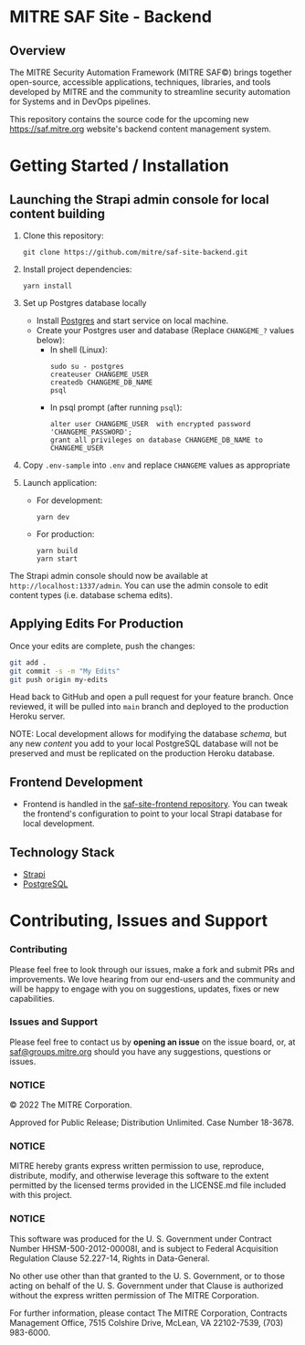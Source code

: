 # MITRE SAF Site - Backend
  
## Overview

The MITRE Security Automation Framework (MITRE SAF©) brings together open-source, accessible applications, techniques, libraries, and tools developed by MITRE and the community to streamline security automation for Systems and in DevOps pipelines. 

This repository contains the source code for the upcoming new https://saf.mitre.org website's backend content management system.

# Getting Started / Installation

## Launching the Strapi admin console for local content building

1. Clone this repository:
    ```
    git clone https://github.com/mitre/saf-site-backend.git
    ```
2. Install project dependencies:
    ```
    yarn install
    ```
3. Set up Postgres database locally
   - Install [Postgres](https://www.postgresql.org/docs/current/tutorial-install.html) and start service on local machine. 
   - Create your Postgres user and database (Replace `CHANGEME_?` values below):
     - In shell (Linux):
        ```
        sudo su - postgres
        createuser CHANGEME_USER
        createdb CHANGEME_DB_NAME
        psql
        ```
     - In psql prompt (after running `psql`):
        ```
        alter user CHANGEME_USER  with encrypted password 'CHANGEME_PASSWORD';
        grant all privileges on database CHANGEME_DB_NAME to CHANGEME_USER 
        ```


4. Copy `.env-sample` into `.env` and replace `CHANGEME` values as appropriate
5. Launch application:
   - For development:
      ```
      yarn dev
      ```
   - For production:
      ```
      yarn build
      yarn start
      ```


The Strapi admin console should now be available at `http://localhost:1337/admin`. You can use the admin console to edit content types (i.e. database schema edits).

## Applying Edits For Production
Once your edits are complete, push the changes:
``` bash
git add .
git commit -s -m "My Edits"
git push origin my-edits
```

Head back to GitHub and open a pull request for your feature branch. Once reviewed, it will be pulled into `main` branch and deployed to the production Heroku server.

NOTE: Local development allows for modifying the database *schema*, but any new *content* you add to your local PostgreSQL database will not be preserved and must be replicated on the production Heroku database.

## Frontend Development
- Frontend is handled in the [saf-site-frontend repository](https://github.com/mitre/saf-site). You can tweak the frontend's configuration to point to your local Strapi database for local development.


## Technology Stack

- [Strapi](https://strapi.io/)
- [PostgreSQL](https://www.postgresql.org/)

# Contributing, Issues and Support

### Contributing

Please feel free to look through our issues, make a fork and submit PRs and improvements. We love hearing from our end-users and the community and will be happy to engage with you on suggestions, updates, fixes or new capabilities.

### Issues and Support

Please feel free to contact us by **opening an issue** on the issue board, or, at [saf@groups.mitre.org](mailto:saf@groups.mitre.org) should you have any suggestions, questions or issues.

### NOTICE

© 2022 The MITRE Corporation.

Approved for Public Release; Distribution Unlimited. Case Number 18-3678.

### NOTICE

MITRE hereby grants express written permission to use, reproduce, distribute, modify, and otherwise leverage this software to the extent permitted by the licensed terms provided in the LICENSE.md file included with this project.

### NOTICE

This software was produced for the U. S. Government under Contract Number HHSM-500-2012-00008I, and is subject to Federal Acquisition Regulation Clause 52.227-14, Rights in Data-General.

No other use other than that granted to the U. S. Government, or to those acting on behalf of the U. S. Government under that Clause is authorized without the express written permission of The MITRE Corporation.

For further information, please contact The MITRE Corporation, Contracts Management Office, 7515 Colshire Drive, McLean, VA 22102-7539, (703) 983-6000.

